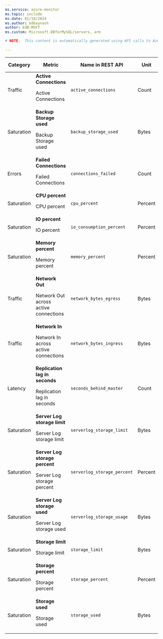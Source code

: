 ```yaml
---
ms.service: azure-monitor
ms.topic: include
ms.date: 01/10/2024
ms.author: edbaynash
author: EdB-MSFT
ms.custom: Microsoft.DBforMySQL/servers, arm

# NOTE:  This content is automatically generated using API calls to Azure. Any edits made on these files will be overwritten in the next run of the script. 
 
---
```


  
  
|Category|Metric|Name in REST API|Unit|Aggregation|Dimensions|Time Grains|DS Export|
|---|---|---|---|---|---|---|---|
|Traffic|**Active Connections**<p><p>Active Connections |`active_connections` |Count |Average, Maximum, Minimum |\<none\>|PT1M |Yes|
|Saturation|**Backup Storage used**<p><p>Backup Storage used |`backup_storage_used` |Bytes |Average, Maximum, Minimum |\<none\>|PT15M, PT30M, PT1H, PT6H, PT12H, P1D |Yes|
|Errors|**Failed Connections**<p><p>Failed Connections |`connections_failed` |Count |Total |\<none\>|PT1M |Yes|
|Saturation|**CPU percent**<p><p>CPU percent |`cpu_percent` |Percent |Average, Maximum, Minimum |\<none\>|PT1M |Yes|
|Saturation|**IO percent**<p><p>IO percent |`io_consumption_percent` |Percent |Average, Maximum, Minimum |\<none\>|PT1M |Yes|
|Saturation|**Memory percent**<p><p>Memory percent |`memory_percent` |Percent |Average, Maximum, Minimum |\<none\>|PT1M |Yes|
|Traffic|**Network Out**<p><p>Network Out across active connections |`network_bytes_egress` |Bytes |Total |\<none\>|PT1M |Yes|
|Traffic|**Network In**<p><p>Network In across active connections |`network_bytes_ingress` |Bytes |Total |\<none\>|PT1M |Yes|
|Latency|**Replication lag in seconds**<p><p>Replication lag in seconds |`seconds_behind_master` |Count |Average, Maximum, Minimum |\<none\>|PT1M |Yes|
|Saturation|**Server Log storage limit**<p><p>Server Log storage limit |`serverlog_storage_limit` |Bytes |Maximum |\<none\>|PT1M |Yes|
|Saturation|**Server Log storage percent**<p><p>Server Log storage percent |`serverlog_storage_percent` |Percent |Average, Maximum, Minimum |\<none\>|PT1M |Yes|
|Saturation|**Server Log storage used**<p><p>Server Log storage used |`serverlog_storage_usage` |Bytes |Average, Maximum, Minimum |\<none\>|PT1M |Yes|
|Saturation|**Storage limit**<p><p>Storage limit |`storage_limit` |Bytes |Maximum |\<none\>|PT1M |Yes|
|Saturation|**Storage percent**<p><p>Storage percent |`storage_percent` |Percent |Average, Maximum, Minimum |\<none\>|PT1M |Yes|
|Saturation|**Storage used**<p><p>Storage used |`storage_used` |Bytes |Average, Maximum, Minimum |\<none\>|PT1M |Yes|